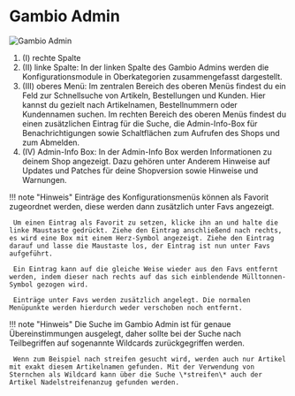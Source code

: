 # Gambio Admin 

![](../../Bilder/Abb013_GambioAdmin.PNG "Gambio Admin")

1.  \(I\) rechte Spalte
2.  \(II\) linke Spalte: In der linken Spalte des Gambio Admins werden die Konfigurationsmodule in Oberkategorien zusammengefasst dargestellt.
3.  \(III\) oberes Menü: Im zentralen Bereich des oberen Menüs findest du ein Feld zur Schnellsuche von Artikeln, Bestellungen und Kunden. Hier kannst du gezielt nach Artikelnamen, Bestellnummern oder Kundennamen suchen. Im rechten Bereich des oberen Menüs findest du einen zusätzlichen Eintrag für die Suche, die Admin-Info-Box für Benachrichtigungen sowie Schaltflächen zum Aufrufen des Shops und zum Abmelden.
4.  \(IV\) Admin-Info Box: In der Admin-Info Box werden Informationen zu deinem Shop angezeigt. Dazu gehören unter Anderem Hinweise auf Updates und Patches für deine Shopversion sowie Hinweise und Warnungen.

!!! note "Hinweis"
	 Einträge des Konfigurationsmenüs können als Favorit zugeordnet werden, diese werden dann zusätzlich unter Favs angezeigt.

	 Um einen Eintrag als Favorit zu setzen, klicke ihn an und halte die linke Maustaste gedrückt. Ziehe den Eintrag anschließend nach rechts, es wird eine Box mit einem Herz-Symbol angezeigt. Ziehe den Eintrag darauf und lasse die Maustaste los, der Eintrag ist nun unter Favs aufgeführt.

	 Ein Eintrag kann auf die gleiche Weise wieder aus den Favs entfernt werden, indem dieser nach rechts auf das sich einblendende Mülltonnen-Symbol gezogen wird.

	 Einträge unter Favs werden zusätzlich angelegt. Die normalen Menüpunkte werden hierdurch weder verschoben noch entfernt.

!!! note "Hinweis"
	 Die Suche im Gambio Admin ist für genaue Übereinstimmungen ausgelegt, daher sollte bei der Suche nach Teilbegriffen auf sogenannte Wildcards zurückgegriffen werden.

	 Wenn zum Beispiel nach streifen gesucht wird, werden auch nur Artikel mit exakt diesem Artikelnamen gefunden. Mit der Verwendung von Sternchen als Wildcard kann über die Suche \*streifen\* auch der Artikel Nadelstreifenanzug gefunden werden.



